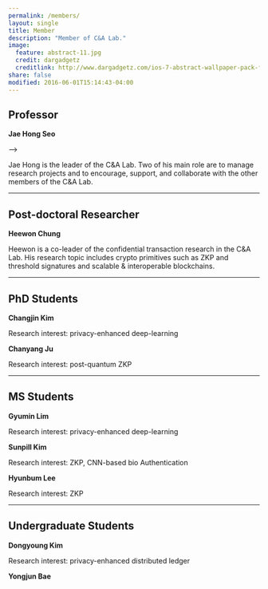 ```yaml
---
permalink: /members/
layout: single
title: Member
description: "Member of C&A Lab."
image:
  feature: abstract-11.jpg
  credit: dargadgetz
  creditlink: http://www.dargadgetz.com/ios-7-abstract-wallpaper-pack-for-iphone-5-and-ipod-touch-retina/
share: false
modified: 2016-06-01T15:14:43-04:00
---
```

## Professor
**Jae Hong Seo**
<!-- <figure>
	<img src="/images/jaehongseo.jpg" width="100" alt="">
	<!-- <figcaption>Jae Hong Seo.</figcaption> -->
</figure>
 -->
 
Jae Hong is the leader of the C&A Lab. Two of his main role are to manage research projects and to encourage, support, and collaborate with the other members of the C&A Lab.

---

## Post-doctoral Researcher
**Heewon Chung**

Heewon is a co-leader of the confidential transaction research in the C&A Lab. His research topic includes crypto primitives such as ZKP and threshold signatures and scalable & interoperable blockchains.

---

## PhD Students
**Changjin Kim**

Research interest: privacy-enhanced deep-learning


**Chanyang Ju**

Research interest: post-quantum ZKP

---

## MS Students
**Gyumin Lim**

Research interest: privacy-enhanced deep-learning


**Sunpill Kim**

Research interest: ZKP, CNN-based bio Authentication


**Hyunbum Lee**

Research interest: ZKP

---

## Undergraduate Students
**Dongyoung Kim**

Research interest: privacy-enhanced distributed ledger


**Yongjun Bae**
